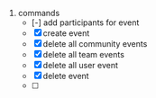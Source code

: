 1. commands
	- [-] add participants for event
	- [x] create event
	- [x] delete all community events
	- [x] delete all team events
	- [x] delete all user event
	- [x] delete event
	- [ ] 